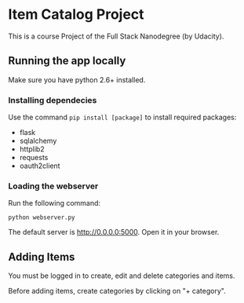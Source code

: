 # Item Catalog Project

This is a course Project of the Full Stack Nanodegree (by Udacity).

## Running the app locally

Make sure you have python 2.6+ installed.

### Installing dependecies

Use the command `pip install [package]` to install required packages:

 * flask
 * sqlalchemy
 * httplib2
 * requests
 * oauth2client

 ### Loading the webserver

 Run the following command:

 `python webserver.py`

 The default server is http://0.0.0.0:5000. Open it in your browser.


## Adding Items

You must be logged in to create, edit and delete categories and items.

Before adding items, create categories by clicking on "+ category".